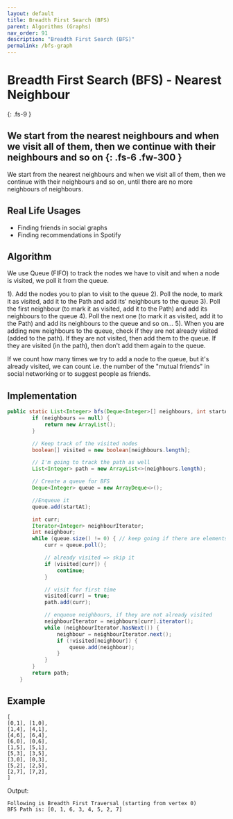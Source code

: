 ```yaml
---
layout: default
title: Breadth First Search (BFS)
parent: Algorithms (Graphs)
nav_order: 91
description: "Breadth First Search (BFS)"
permalink: /bfs-graph
---
```


# Breadth First Search (BFS) - Nearest Neighbour
{: .fs-9 }

We start from the nearest neighbours and when we visit all of them, then we continue with their neighbours 
and so on
{: .fs-6 .fw-300 }
---

We start from the nearest neighbours and when we visit all of them, then we continue with their neighbours 
and so on, until there are no more neighbours of neighbours.

## Real Life Usages
* Finding friends in social graphs
* Finding recommendations in Spotify

## Algorithm
We use Queue (FIFO) to track the nodes we have to visit and when a node is visited, we poll it from the queue.

1). Add the nodes you to plan to visit to the queue
2). Poll the node, to mark it as visited, add it to the Path and add its' neighbours to the queue 
3). Poll the first neighbour (to mark it as visited, add it to the Path) and add its neighbours to the queue
4). Poll the next one (to mark it as visited, add it to the Path) and add its neighbours to the queue and so on...
5). When you are adding new neighbours to the queue, check if they are not already visited (added to the path). 
If they are not visited, then add them to the queue. If they are visited (in the path), then don't add them again to the queue.

If we count how many times we try to add a node to the queue, but it's already visited, we can count i.e. 
the number of the "mutual friends" in social networking or to suggest people as friends.

## Implementation
```java
public static List<Integer> bfs(Deque<Integer>[] neighbours, int startAt) { // traversal from given source
        if (neighbours == null) {
            return new ArrayList();
        }

        // Keep track of the visited nodes
        boolean[] visited = new boolean[neighbours.length];

        // I'm going to track the path as well
        List<Integer> path = new ArrayList<>(neighbours.length);

        // Create a queue for BFS
        Deque<Integer> queue = new ArrayDeque<>();

        //Enqueue it
        queue.add(startAt);

        int curr;
        Iterator<Integer> neighbourIterator;
        int neighbour;
        while (queue.size() != 0) { // keep going if there are elements in the queue
            curr = queue.poll();

            // already visited => skip it
            if (visited[curr]) {
                continue;
            }

            // visit for first time
            visited[curr] = true;
            path.add(curr);

            // enqueue neighbours, if they are not already visited
            neighbourIterator = neighbours[curr].iterator();
            while (neighbourIterator.hasNext()) {
                neighbour = neighbourIterator.next();
                if (!visited[neighbour]) {
                    queue.add(neighbour);
                }
            }
        }
        return path;
    }
```
## Example
```
[
[0,1], [1,0],
[1,4], [4,1],
[4,6], [6,4],
[6,0], [0,6],
[1,5], [5,1],
[5,3], [3,5],
[3,0], [0,3],
[5,2], [2,5],
[2,7], [7,2],
]
```
Output:
```
Following is Breadth First Traversal (starting from vertex 0)
BFS Path is: [0, 1, 6, 3, 4, 5, 2, 7]
```
